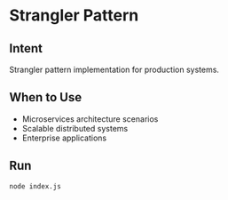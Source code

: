 # Strangler Pattern

## Intent
Strangler pattern implementation for production systems.

## When to Use
- Microservices architecture scenarios
- Scalable distributed systems
- Enterprise applications

## Run
```bash
node index.js
```
